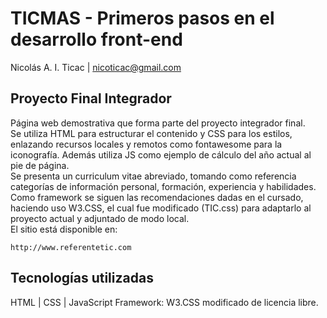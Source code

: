 # TICMAS - Primeros pasos en el desarrollo front-end
Nicolás A. I. Ticac | nicoticac@gmail.com
## Proyecto Final Integrador
Página web demostrativa que forma parte del proyecto integrador final. <br />
Se utiliza HTML para estructurar el contenido y CSS para los estilos, enlazando recursos locales y remotos como fontawesome para la iconografía.
Además utiliza JS como ejemplo de cálculo del año actual al pie de página. <br />
Se presenta un curriculum vitae abreviado, tomando como referencia categorías de información personal, formación, experiencia y habilidades. Como framework se siguen las recomendaciones dadas en el cursado, haciendo uso W3.CSS, el cual fue modificado (TIC.css) para adaptarlo al proyecto actual y adjuntado de modo local. <br />
El sitio está disponible en:
```
http://www.referentetic.com
```

## Tecnologías utilizadas
HTML | CSS | JavaScript
Framework: W3.CSS modificado de licencia libre.
